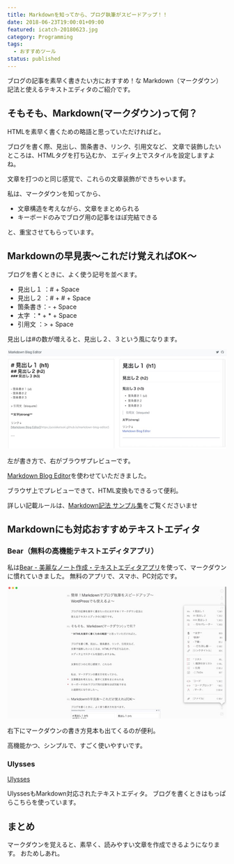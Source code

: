 ```yaml
---
title: Markdownを知ってから、ブログ執筆がスピードアップ！！
date: 2018-06-23T19:00:01+09:00
featured: icatch-20180623.jpg
category: Programming
tags:
  - おすすめツール
status: published
---
```


ブログの記事を素早く書きたい方におすすめ！な
Markdown（マークダウン）記法と使えるテキストエディタのご紹介です。

## そもそも、Markdown(マークダウン)って何？

HTMLを素早く書くための略語と思っていただければと。

ブログを書く際、見出し、箇条書き、リンク、引用文など、
文章で装飾したいところは、HTMLタグを打ち込むか、
エディタ上でスタイルを設定しますよね。

文章を打つのと同じ感覚で、これらの文章装飾ができちゃいます。

私は、マークダウンを知ってから、

* 文章構造を考えながら、文章をまとめられる
* キーボードのみでブログ用の記事をほぼ完結できる

と、重宝させてもらっています。

## Markdownの早見表〜これだけ覚えればOK〜

ブログを書くときに、よく使う記号を並べます。

* 見出し１ ：# + Space
* 見出し２ ：# + # + Space
* 箇条書き：- + Space
* 太字 ：* + * + Space
* 引用文 ：> + Space

見出しは#の数が増えると、見出し２、３という風になります。

![Markdown記法](ss_markdown.jpg)

左が書き方で、右がブラウザプレビューです。

[Markdown Blog Editor](https://yosiakatsuki.github.io/markdown-blog-editor/)を使わせていただきました。

ブラウザ上でプレビューできて、HTML変換もできるって便利。

詳しい記載ルールは、[Markdown記法 サンプル集](https://qiita.com/tbpgr/items/989c6badefff69377da7)をご覧くださいませ

## Markdownにも対応おすすめテキストエディタ

### Bear（無料の高機能テキストエディタアプリ）

私は[Bear - 美麗なノート作成・テキストエディタアプリ](https://itunes.apple.com/jp/app/bear-%E7%BE%8E%E9%BA%97%E3%81%AA%E3%83%8E%E3%83%BC%E3%83%88%E4%BD%9C%E6%88%90-%E3%83%86%E3%82%AD%E3%82%B9%E3%83%88%E3%82%A8%E3%83%87%E3%82%A3%E3%82%BF%E3%82%A2%E3%83%97%E3%83%AA/id1016366447?mt=8)を使って、マークダウンに慣れていきました。
無料のアプリで、スマホ、PC対応です。

![Bear見本](ss_markdown-02.jpg)

右下にマークダウンの書き方見本も出てくるのが便利。

 高機能かつ、シンプルで、すごく使いやすいです。

### Ulysses

[Ulysses](https://apps.apple.com/jp/app/ulysses/id1225571038)

UlyssesもMarkdown対応されたテキストエディタ。
ブログを書くときはもっぱらこちらを使っています。

## まとめ
マークダウンを覚えると、素早く、読みやすい文章を作成できるようになります。
おためしあれ。


